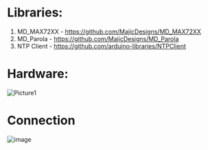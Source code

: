 # Libraries:

1. MD_MAX72XX      - https://github.com/MajicDesigns/MD_MAX72XX
2. MD_Parola       - https://github.com/MajicDesigns/MD_Parola
3. NTP Client      - https://github.com/arduino-libraries/NTPClient

# Hardware:
![Picture1](https://user-images.githubusercontent.com/37517372/144495085-8e837086-a49f-4223-a2c5-2115fcc7584d.png)

# Connection
![image](https://user-images.githubusercontent.com/37517372/144493593-f2403474-d06b-4698-b9d2-d12ed81db962.png)

